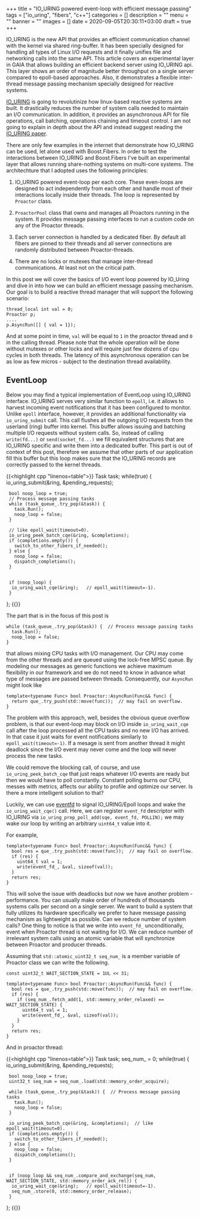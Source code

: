 +++
title = "IO_URING powered event-loop with efficient message passing"
tags = ["io_uring", "fibers", "c++"]
categories = []
description = ""
menu = ""
banner = ""
images = []
date = 2020-09-05T20:30:11+03:00
draft = true
+++

IO_URING is the new API that provides an efficient communication channel with the kernel via shared ring-buffer. It has been specially designed for handling all types of Linux I/O requests and it finally unifies file and networking calls into the same API. This article covers an experimental layer in GAIA that allows building an efficient backend server using IO_URING api. This layer   shows an order of magnitude better throughput on a single server compared to epoll-based approaches. Also, it demonstrates a flexible inter-thread message passing mechanism specially designed for reactive systems.
<!--more-->

[IO_URING](https://kernel.dk/io_uring.pdf) is going to revolutinize how linux-based reactive systems are built. It drastically reduces the number of system calls needed to maintain an I/O communication. In addition, it provides an asynchronous API for file operations, call batching, operations chaining and timeout control. I am not going to explain in depth about the API and instead suggest reading the [IO_URING paper]((https://kernel.dk/io_uring.pdf)).

There are only few examples in the internet that demonstrate how IO_URING can be used, let alone used with Boost.Fibers. In order to test the interactions between IO_URING and Boost.Fibers I've built an experimental layer that allows running share-nothing systems on multi-core systems. The architechture that I adopted uses the following principles:

1. IO_URING powered event-loop per each core. These even-loops are designed to act independently from each other and handle most of their interactions locally inside their threads. The loop is represented by `Proactor` class.

2. `ProactorPool` class that owns and manages all Proactors running in the system. It provides message passing interfaces to run a custom code on any of the Proactor threads.

3. Each server connection is handled by a dedicated fiber. By default all fibers are pinned to their threads and all server connections are randomly distributed between Proactor-threads.

4. There are no locks or mutexes that manage inter-thread communications. At least not on the critical path.

In this post we will cover the basics of I/O event loop powered by IO_Uring and dive in into how we can build an efficient  message passing mechanism. Our goal is to build a reactive thread manager that will support the following scenario:

```
thread_local int val = 0;
Proactor p;
....
p.AsyncRun([] { val = 1});
```

And at some point in time, `val` will be equal to `1` in the proactor thread and `0` in the calling thread. Please note that the whole operation will be done without mutexes or other locks and will
require just few dozens of cpu cycles in both threads. The latency of this asynchronous operation can be as low as few micros - subject to the destination thread availability.

## EventLoop
Below you may find a typical implementation of EventLoop using IO_URING interface. IO_URING serves very similar function to `epoll`, i.e. it allows to harvest incoming event notifications that it has been configured to monitor. Unlike `epoll` interface, however, it provides an additional functionality via `io_uring_submit` call. This call flushes all the outgoing I/O requests from the userland (ring) buffer into kernel. This buffer allows issuing and batching multiple I/O requests without system calls. So, instead of calling `write(fd...)` or `send(socket_fd...)` we fill equivalent structures that are IO_URING specific and write them into a dedicated buffer. This part is out of context of this post, therefore  we assume that other parts of our application fill this buffer but this loop makes sure that the IO_URING records are correctly passed to the kernel threads.

{{<highlight cpp "linenos=table">}}
  Task task;
  while(true) {
     io_uring_submit(&ring, &pending_requests);

     bool noop_loop = true;
     // Process message passing tasks
     while (task_queue_.try_pop(&task)) {
       task.Run();
       noop_loop = false;
     }

     // like epoll_wait(timeout=0).
     io_uring_peek_batch_cqe(&ring, &completions);
     if (completions.empty()) {
       switch_to_other_fibers_if_needed();
     } else {
       noop_loop = false;
       dispatch_completions();
     }


     if (noop_loop) {
      io_uring_wait_cqe(&ring);   // epoll_wait(timeout=-1).
     }
  };
{{</highlight>}}

The part that is in the focus of this post is

```
while (task_queue_.try_pop(&task)) {  // Process message passing tasks
  task.Run();
  noop_loop = false;
}
```

that allows mixing CPU tasks with I/O management. Our CPU may come from the other threads and are queued using the lock-free MPSC queue. By modeling our messages as generic functions we achieve  maximum flexibility in our framework and we do not need to know in advance what type of messages are passed between threads. Consequently, our `AsyncRun` might look like

```
template<typename Func> bool Proactor::AsyncRun(Func&& func) {
  return que_.try_push(std::move(func));  // may fail on overflow.
}

```

The problem with this approach, well, besides the obvious queue overflow problem, is that our event-loop may block on I/O inside `io_uring_wait_cqe` call after the loop processed all the CPU tasks and no new I/O has arrived. In that case it just waits for event notifications similarly to `epoll_wait(timeout=-1)`. If a mesage is sent from another thread it might deadlock since the I/O event may never come and the loop will never process the new tasks.

We could remove the blocking call, of course, and use `io_uring_peek_batch_cqe` that just reaps whatever I/O events are ready but then we would have to poll constantly. Constant polling burns our CPU, messes with metrics, affects our ability to profile and optimize our server. Is there a more intelligent solution to that?

Luckily, we can use [eventfd](https://www.man7.org/linux/man-pages/man2/eventfd.2.html) to signal IO_URING/Epoll loops and wake the `io_uring_wait_cqe()` call. Here, we can register `event_fd` descriptor with IO_URING via `io_uring_prep_poll_add(sqe, event_fd, POLLIN);` we may wake our loop by writing an arbitrary `uint64_t` value into it.

For example,

```
template<typename Func> bool Proactor::AsyncRun(Func&& func) {
  bool res = que_.try_push(std::move(func));  // may fail on overflow.
  if (res) {
    uint64_t val = 1;
    write(event_fd_, &val, sizeof(val));
  }
  return res;
}

```

This will solve the issue with deadlocks but now we have another problem - performance.
You can usually make order of hundreds of thousands systems calls per second on a single server.
We want to build a system that fully utilizes its hardware specifically we prefer to have message passing mechanism as lightweight as possible. Can we reduce number of system calls?
One thing to notice is that we write into `event_fd_` unconditionally, event when Proactor thread is not waiting for I/O. We can reduce number of irrelevant system calls using an atomic variable that will synchronize between Proactor and producer threads.

Assuming that `std::atomic_uint32_t seq_num_` is a member variable of Proactor class we can write the following.


```
const uint32_t WAIT_SECTION_STATE = 1UL << 31;

template<typename Func> bool Proactor::AsyncRun(Func&& func) {
  bool res = que_.try_push(std::move(func));  // may fail on overflow.
  if (res) {
    if (seq_num_.fetch_add(1, std::memory_order_relaxed) == WAIT_SECTION_STATE) {
      uint64_t val = 1;
      write(event_fd_, &val, sizeof(val));
    }
  }
  return res;
}

```

And in proactor thread:

{{<highlight cpp "linenos=table">}}
  Task task;
  seq_num_ = 0;
  while(true) {
     io_uring_submit(&ring, &pending_requests);

     bool noop_loop = true;
     uint32_t seq_num = seq_num_.load(std::memory_order_acquire);

     while (task_queue_.try_pop(&task)) {  // Process message passing tasks
       task.Run();
       noop_loop = false;
     }

     io_uring_peek_batch_cqe(&ring, &completions);  // like epoll_wait(timeout=0).
     if (completions.empty()) {
       switch_to_other_fibers_if_needed();
     } else {
       noop_loop = false;
       dispatch_completions();
     }


     if (noop_loop && seq_num_.compare_and_exchange(seq_num, WAIT_SECTION_STATE, std::memory_order_ack_rel)) {
      io_uring_wait_cqe(&ring);   // epoll_wait(timeout=-1).
      seq_num_.store(0, std::memory_order_release);
     }
  };
{{</highlight>}}

